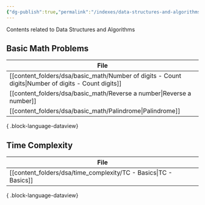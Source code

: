 ```yaml
---
{"dg-publish":true,"permalink":"/indexes/data-structures-and-algorithms/","title":"DSA Contents","dgHomeLink":true,"dgShowLocalGraph":true,"dgEnableSearch":true}
---
```


Contents related to Data Structures and Algorithms
<br>
## Basic Math Problems

| File                                                                                                   |
| ------------------------------------------------------------------------------------------------------ |
| [[content_folders/dsa/basic_math/Number of digits - Count digits\|Number of digits - Count digits]] |
| [[content_folders/dsa/basic_math/Reverse a number\|Reverse a number]]                               |
| [[content_folders/dsa/basic_math/Palindrome\|Palindrome]]                                           |

{ .block-language-dataview}
## Time Complexity

| File                                                                |
| ------------------------------------------------------------------- |
| [[content_folders/dsa/time_complexity/TC - Basics\|TC - Basics]] |

{ .block-language-dataview}